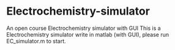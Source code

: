 # Electrochemistry-simulator
An open course Electrochemistry simulator with GUI
This is a Electrochemistry simulator write in matlab (with GUI), please run EC_simulator.m to start.
